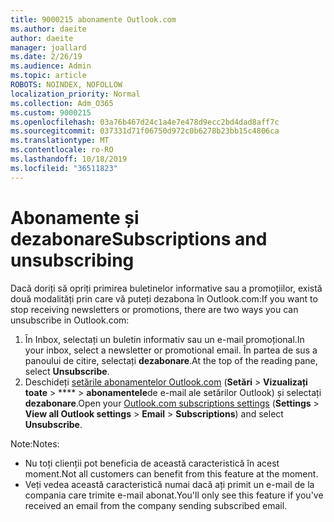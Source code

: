 ```yaml
---
title: 9000215 abonamente Outlook.com
ms.author: daeite
author: daeite
manager: joallard
ms.date: 2/26/19
ms.audience: Admin
ms.topic: article
ROBOTS: NOINDEX, NOFOLLOW
localization_priority: Normal
ms.collection: Adm_O365
ms.custom: 9000215
ms.openlocfilehash: 03a76b467d24c1a4e7e478d9ecc2bd4dad8aff7c
ms.sourcegitcommit: 037331d71f06750d972c0b6278b23bb15c4806ca
ms.translationtype: MT
ms.contentlocale: ro-RO
ms.lasthandoff: 10/18/2019
ms.locfileid: "36511823"
---
```

# <a name="subscriptions-and-unsubscribing"></a><span data-ttu-id="ebf5e-102">Abonamente și dezabonare</span><span class="sxs-lookup"><span data-stu-id="ebf5e-102">Subscriptions and unsubscribing</span></span>

<span data-ttu-id="ebf5e-103">Dacă doriți să opriți primirea buletinelor informative sau a promoțiilor, există două modalități prin care vă puteți dezabona în Outlook.com:</span><span class="sxs-lookup"><span data-stu-id="ebf5e-103">If you want to stop receiving newsletters or promotions, there are two ways you can unsubscribe in Outlook.com:</span></span>

1. <span data-ttu-id="ebf5e-104">În Inbox, selectați un buletin informativ sau un e-mail promoțional.</span><span class="sxs-lookup"><span data-stu-id="ebf5e-104">In your inbox, select a newsletter or promotional email.</span></span> <span data-ttu-id="ebf5e-105">În partea de sus a panoului de citire, selectați **dezabonare**.</span><span class="sxs-lookup"><span data-stu-id="ebf5e-105">At the top of the reading pane, select **Unsubscribe**.</span></span>
2. <span data-ttu-id="ebf5e-106">Deschideți [setările abonamentelor Outlook.com](https://outlook.live.com/mail/options/mail/brandsSubscriptions) (**Setări** > **Vizualizați toate** > \*\*\*\* > **abonamentele**de e-mail ale setărilor Outlook) și selectați **dezabonare**.</span><span class="sxs-lookup"><span data-stu-id="ebf5e-106">Open your [Outlook.com subscriptions settings](https://outlook.live.com/mail/options/mail/brandsSubscriptions) (**Settings** > **View all Outlook settings** > **Email** > **Subscriptions**) and select **Unsubscribe**.</span></span>

<span data-ttu-id="ebf5e-107">Note:</span><span class="sxs-lookup"><span data-stu-id="ebf5e-107">Notes:</span></span>

- <span data-ttu-id="ebf5e-108">Nu toți clienții pot beneficia de această caracteristică în acest moment.</span><span class="sxs-lookup"><span data-stu-id="ebf5e-108">Not all customers can benefit from this feature at the moment.</span></span>
- <span data-ttu-id="ebf5e-109">Veți vedea această caracteristică numai dacă ați primit un e-mail de la compania care trimite e-mail abonat.</span><span class="sxs-lookup"><span data-stu-id="ebf5e-109">You'll only see this feature if you've received an email from the company sending subscribed email.</span></span>